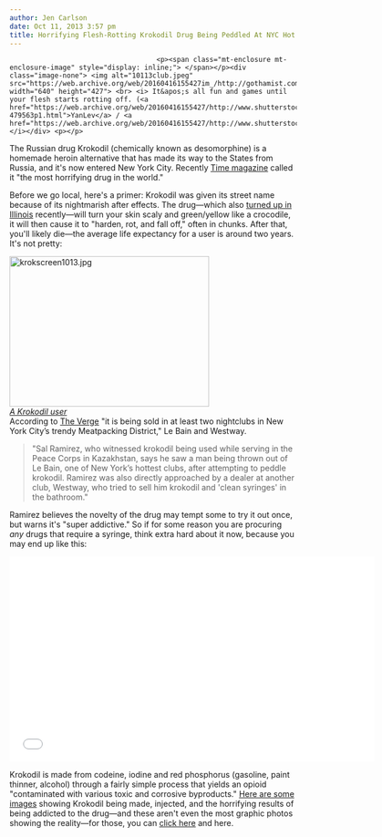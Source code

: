 ```yaml
---
author: Jen Carlson
date: Oct 11, 2013 3:57 pm
title: Horrifying Flesh-Rotting Krokodil Drug Being Peddled At NYC Hot Spots
---
```


	
										<p><span class="mt-enclosure mt-enclosure-image" style="display: inline;"> </span></p><div class="image-none"> <img alt="10113club.jpeg" src="https://web.archive.org/web/20160416155427im_/http://gothamist.com/attachments/nyc_arts_john/10113club.jpeg" width="640" height="427"> <br> <i> It&apos;s all fun and games until your flesh starts rotting off. (<a href="https://web.archive.org/web/20160416155427/http://www.shutterstock.com/gallery-479563p1.html">YanLev</a> / <a href="https://web.archive.org/web/20160416155427/http://www.shutterstock.com/">Shutterstock</a>)</i></div> <p></p>

<p>The Russian drug Krokodil (chemically known as desomorphine) is a homemade heroin alternative that has made its way to the States from Russia, and it&apos;s now entered New York City. Recently <a href="https://web.archive.org/web/20160416155427/http://newsfeed.time.com/2013/09/26/the-most-horrifying-drug-in-the-world-comes-to-the-u-s/?iid=obnetwork">Time magazine</a> called it &quot;the most horrifying drug in the world.&quot;</p>

<p>Before we go local, here&apos;s a primer: Krokodil was given its street name because of its nightmarish after effects. The drug&#x2014;which also <a href="https://web.archive.org/web/20160416155427/http://chicagoist.com/2013/10/10/russian_drug_krokodil_found_in_will.php">turned up in Illinois</a> recently&#x2014;will turn your skin scaly and green/yellow like a crocodile, it will then cause it to &quot;harden, rot, and fall off,&quot; often in chunks. After that, you&apos;ll likely die&#x2014;the average life expectancy for a user is around two years. It&apos;s not pretty:</p>

<p><span class="mt-enclosure mt-enclosure-image" style="display: inline;"> </span></p><div class="image-right"> <img alt="krokscreen1013.jpg" src="https://web.archive.org/web/20160416155427im_/http://gothamist.com/attachments/arts_jen/krokscreen1013.jpg" width="350" height="264"> <br> <i style=" width:350px; ;display:block"> <a href="https://web.archive.org/web/20160416155427/http://www.youtube.com/watch?v=QJDBKrHzkNc">A Krokodil user</a></i></div> According to <a href="https://web.archive.org/web/20160416155427/http://www.theverge.com/2013/10/10/4824862/reports-of-flesh-rotting-drug-krokodil-popping-up-in-midwestern-suburbs-nyc-clubs">The Verge</a> &quot;it is being sold in at least two nightclubs in New York City&#x2019;s trendy Meatpacking District,&quot; Le Bain and Westway.<p></p>

<blockquote>&quot;Sal Ramirez, who witnessed krokodil being used while serving in the Peace Corps in Kazakhstan, says he saw a man being thrown out of Le Bain, one of New York&#x2019;s hottest clubs, after attempting to peddle krokodil. Ramirez was also directly approached by a dealer at another club, Westway, who tried to sell him krokodil and &apos;clean syringes&apos; in the bathroom.&quot;</blockquote>

<p>Ramirez believes the novelty of the drug may tempt some to try it out once, but warns it&apos;s &quot;super addictive.&quot; So if for some reason you are procuring <em>any</em> drugs that require a syringe, think extra hard about it now, because you may end up like this: </p>

<p><iframe width="640" height="360" src="//web.archive.org/web/20160416155427if_/http://www.youtube.com/embed/JsUH8llvTZo" frameborder="0" allowfullscreen></iframe></p>

<p>Krokodil is made from codeine, iodine and red phosphorus (gasoline, paint thinner, alcohol) through a fairly simple process that yields an opioid &quot;contaminated with various toxic and corrosive byproducts.&quot; <a href="https://web.archive.org/web/20160416155427/http://imgur.com/a/WKEXp">Here are some images</a> showing Krokodil being made, injected, and the horrifying results of being addicted to the drug&#x2014;and these aren&apos;t even the most graphic photos showing the reality&#x2014;for those, you can <a href="https://web.archive.org/web/20160416155427/http://www.reddit.com/r/nyc/search?q=krokodil">click here</a> and here.</p>					
										
									
				